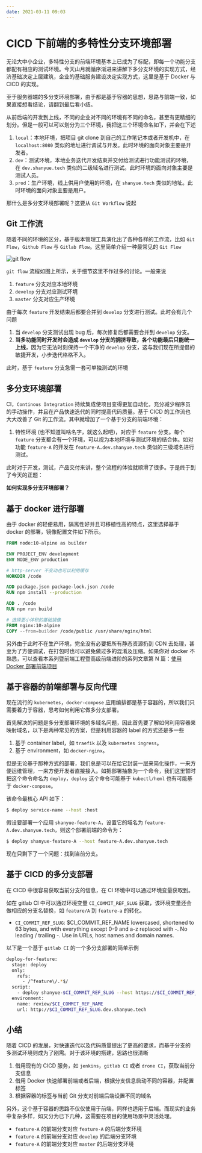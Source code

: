 ```yaml
---
date: 2021-03-11 09:03
---
```


# CICD 下前端的多特性分支环境部署

无论大中小企业，多特性分支的前端环境基本上已成为了标配，即每一个功能分支都配有相应的测试环境。今天山月就循序渐进来讲解下多分支环境的实现方式，经济基础决定上层建筑，企业的基础服务建设决定实现方式，这里是基于 Docker 与 CICD 的实现。

至于服务器端的多分支环境部署，由于都是基于容器的思想，思路与前端一致，如果直接想看结论，请翻到最后看小结。

从前后端的开发到上线，不同的企业对不同的环境有不同的命名，甚至有更精细的划分。但是一般可以可以划分为三个环境，我把这三个环境命名如下，并会在下述

1. `local`：本地环境，把项目 git clone 到自己的工作笔记本或者开发机中，在 `localhost:8080` 类似的地址进行调试与开发。此时环境的面向对象主要是开发者。
1. `dev`：测试环境，本地业务迭代开发结束并交付给测试进行功能测试的环境，在 `dev.shanyue.tech` 类似的二级域名进行测试。此时环境的面向对象主要是测试人员。
1. `prod`：生产环境，线上供用户使用的环境，在 `shanyue.tech` 类似的地址。此时环境的面向对象主要是用户。

那什么是多分支环境部署呢？这要从 `Git Workflow` 说起

## Git 工作流

随着不同的环境的区分，基于版本管理工具演化出了各种各样的工作流，比如 `Git Flow`，`Github Flow` 与 `Gitlab Flow`。这里简单介绍一种最常见的 `Git Flow`

![git flow](https://nvie.com/img/git-model@2x.png)

`git flow` 流程如图上所示，关于细节这里不作过多的讨论。一般来说

1. `feature` 分支对应本地环境
1. `develop` 分支对应测试环境
1. `master` 分支对应生产环境

由于每次 `feature` 开发结束后都要合并到 `develop` 分支进行测试。此时会有几个问题

1. 当 `develop` 分支测试出现 bug 后，每次修复后都需要合并到 `develop` 分支。
1. **当多功能同时开发时会造成 `develop` 分支的拥挤导致，各个功能最后只能统一上线**，因为它无法时刻保持一个干净的 `develop` 分支，这与我们现在所提倡的敏捷开发，小步迭代格格不入。

此时，基于 `feature` 分支急需一套可单独测试的环境

## 多分支环境部署

CI，`Continous Integration` 持续集成使项目变得更加自动化，充分减少程序员的手动操作，并且在产品快速迭代的同时提高代码质量。基于 CICD 的工作流也大大改善了 Git 的工作流。其中就增加了一个基于分支的前端环境：

1. 特性环境 (也不知道叫啥名字，就这么起吧)，对应于 `feature` 分支。每个 `feature` 分支都会有一个环境，可以视为本地环境与测试环境的结合体。如对功能 `feature-A` 的开发在 `feature-A.dev.shanyue.tech` 类似的三级域名进行测试。

此时对于开发，测试，产品交付来讲，整个流程的体验就顺滑了很多。于是终于到了今天的正题：

**如何实现多分支环境部署？**

## 基于 docker 进行部署

由于 docker 的轻便易用，隔离性好并且可移植性高的特点，这里选择基于 docker 的部署，镜像配置文件如下所示。

``` dockerfile
FROM node:10-alpine as builder

ENV PROJECT_ENV development
ENV NODE_ENV production

# http-server 不变动也可以利用缓存
WORKDIR /code

ADD package.json package-lock.json /code
RUN npm install --production

ADD . /code
RUN npm run build

# 选择更小体积的基础镜像
FROM nginx:10-alpine
COPY --from=builder /code/public /usr/share/nginx/html
```

另外由于此时不在生产环境，完全没有必要把所有静态资源扔到 CDN 去处理，甚至为了方便调试，在打包时也可以避免做过多的混淆及压缩。如果你对 docker 不熟悉，可以查看本系列暨前端工程暨高级前端进阶的系列文章第 N 篇：[使用 Docker 部署前端项目](https://shanyue.tech/frontend-engineering/docker.html)

## 基于容器的前端部署与反向代理

现在流行的 `kubernetes`，`docker-compose` 应用编排都是基于容器的，所以我们只需要着力于容器，思考如何利用它做多分支部署。

首先解决的问题是多分支部署环境的多域名问题，因此首先要了解如何利用容器来映射域名，以下是两种常见的方案，但是利用容器的 label 的方式还是多一些

1. 基于 container label，如 `traefik` 以及 `kubernetes ingress`。
1. 基于 environment，如 `docker-nginx`。

但是无论基于那种方式的部署，我们总是可以在给它封装一层来简化操作，一来方便运维管理，一来方便开发者直接接入。如把部署抽象为一个命令，我们这里暂时把这个命令命名为 `deploy`，`deploy` 这个命令可能基于 `kubectl/heml` 也有可能基于 `docker-conpose`。

该命令最核心 API 如下：

``` bash
$ deploy service-name --host :host
```

假设要部署一个应用 `shanyue-feature-A`，设置它的域名为 `feature-A.dev.shanyue.tech`，则这个部署前端的命令为：

``` bash
$ deploy shanyue-feature-A --host feature-A.dev.shanyue.tech
```

现在只剩下了一个问题：找到当前分支。

## 基于 CICD 的多分支部署

在 CICD 中很容易获取当前分支的信息，在 CI 环境中可以通过环境变量获取到。

如在 gitlab CI 中可以通过环境变量 `CI_COMMIT_REF_SLUG` 获取，该环境变量还会做相应的分支名替换，如 `feature/A` 到 `feature-a` 的转化。

+ `CI_COMMIT_REF_SLUG`: $CI_COMMIT_REF_NAME lowercased, shortened to 63 bytes, and with everything except 0-9 and a-z replaced with -. No leading / trailing -. Use in URLs, host names and domain names.

以下是一个基于 `gitlab CI` 的一个多分支部署的简单示例

``` bash
deploy-for-feature:
  stage: deploy
  only:
    refs:
      - /^feature\/.*$/
  script:
    - deploy shanyue-$CI_COMMIT_REF_SLUG --host https://$CI_COMMIT_REF_SLUG.sp.dev.smartstudy.com 
  environment:
    name: review/$CI_COMMIT_REF_NAME
    url: http://$CI_COMMIT_REF_SLUG.dev.shanyue.tech
```

## 小结

随着 CICD 的发展，对快速迭代以及代码质量提出了更高的要求，而基于分支的多测试环境则成为了刚需。对于该环境的搭建，思路也很清晰

1. 借用现有的 CICD 服务，如 `jenkins`，`gitlab CI` 或者 `drone CI`，获取当前分支信息
1. 借用 Docker 快速部署前端或者后端，根据分支信息启动不同的容器，并配置标签
1. 根据容器的标签与当前 Git 分支对前端后端设置不同的域名

另外，这个基于容器的思路不仅仅使用于前端，同样也适用于后端。而现实的业务中复杂多样，如又分为已下几种，这需要在项目的使用场景中灵活处理。

+ `feature-A` 的前端分支对应 `feature-A` 的后端分支环境
+ `feature-A` 的前端分支对应 `develop` 的后端分支环境
+ `feature-A` 的前端分支对应 `master` 的后端分支环境